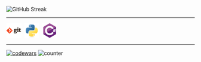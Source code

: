 

![GitHub Streak](http://github-readme-streak-stats.herokuapp.com?user=alexeydrygin&theme=dark&background=000000)



---

<div>
  <img src="https://github.com/devicons/devicon/blob/master/icons/git/git-original-wordmark.svg" title="Git" **alt="Git" width="40" height="40"/>&nbsp;
  <img src="https://github.com/devicons/devicon/blob/master/icons/python/python-original.svg" title="Ptn" alt="Ptn" width="40" height="40"/>&nbsp;
  <img src="https://github.com/devicons/devicon/blob/master/icons/csharp/csharp-original.svg" title="Csp" alt="Csp" width="40" height="40"/>&nbsp;
</div>

---

[![codewars](https://www.codewars.com/users/drygin.alex/badges/small)](https://www.codewars.com/users/drygin.alex) 
![counter](https://komarev.com/ghpvc/?username=alexeydrygin)
